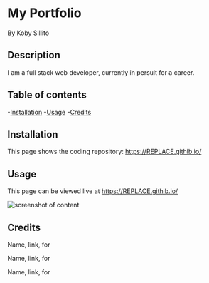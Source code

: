 # My Portfolio
By Koby Sillito

## Description

I am a full stack web developer, currently in persuit for a career.

## Table of contents

-[Installation](#Installation)
-[Usage](#Usage)
-[Credits](#Credits)


## Installation

This page shows the coding repository: https://REPLACE.githib.io/


## Usage

This page can be viewed live at https://REPLACE.githib.io/

![screenshot of content](.assets/images/test.png "This is a screenshot of the content") 


## Credits

Name, link, for

Name, link, for

Name, link, for
